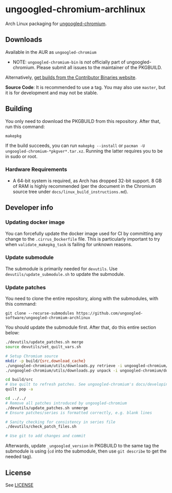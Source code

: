 # ungoogled-chromium-archlinux

Arch Linux packaging for [ungoogled-chromium](//github.com/Eloston/ungoogled-chromium).

## Downloads

Available in the AUR as `ungoogled-chromium`

* NOTE: `ungoogled-chromium-bin` is *not* officially part of ungoogled-chromium. Please submit all issues to the maintainer of the PKGBUILD.

Alternatively, [get builds from the Contributor Binaries website](//ungoogled-software.github.io/ungoogled-chromium-binaries/).

**Source Code**: It is recommended to use a tag. You may also use `master`, but it is for development and may not be stable.

## Building

You only need to download the PKGBUILD from this repository. After that, run this command:

```
makepkg
```

If the build succeeds, you can run `makepkg --install` or `pacman -U ungoogled-chromium-*pkgver*.tar.xz`. Running the latter requires you to be in sudo or root.

### Hardware Requirements

* A 64-bit system is required, as Arch has dropped 32-bit support. 8 GB of RAM is highly recommended (per the document in the Chromium source tree under `docs/linux_build_instructions.md`).

## Developer info

### Updating docker image

You can forcefully update the docker image used for CI by committing any
change to the `.cirrus_Dockerfile` file. This is particularly important to
try when `validate_makepkg_task` is failing for unknown reasons.

### Update submodule

The submodule is primarily needed for `devutils`. Use `devutils/update_submodule.sh` to update the submodule.

### Update patches

You need to clone the entire repository, along with the submodules, with this command:

`git clone --recurse-submodules https://github.com/ungoogled-software/ungoogled-chromium-archlinux`

You should update the submodule first. After that, do this entire section below:

```sh
./devutils/update_patches.sh merge
source devutils/set_quilt_vars.sh

# Setup Chromium source
mkdir -p build/{src,download_cache}
./ungoogled-chromium/utils/downloads.py retrieve -i ungoogled-chromium/downloads.ini -c build/download_cache
./ungoogled-chromium/utils/downloads.py unpack -i ungoogled-chromium/downloads.ini -c build/download_cache build/src

cd build/src
# Use quilt to refresh patches. See ungoogled-chromium's docs/developing.md section "Updating patches" for more details
quilt pop -a

cd ../../
# Remove all patches introduced by ungoogled-chromium
./devutils/update_patches.sh unmerge
# Ensure patches/series is formatted correctly, e.g. blank lines

# Sanity checking for consistency in series file
./devutils/check_patch_files.sh

# Use git to add changes and commit
```

Afterwards, update `_ungoogled_version` in PKGBUILD to the same tag the submodule is using (`cd` into the submodule, then use `git describe` to get the needed tag).

## License

See [LICENSE](LICENSE)

